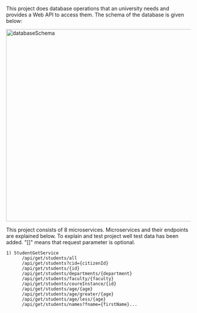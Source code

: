 This project does database operations that an university needs and provides a Web API to access them. The schema of the database is given below:

<img width="524" alt="databaseSchema" src="https://github.com/user-attachments/assets/8911874b-b334-47d7-861f-5d79dd83d55c" />

This project consists of 8 microservices. Microservices and their endpoints are explained below. To explain and test project well test data has been added. "[]" means that request parameter is optional.

```
1) StudentGetService
      /api/get/students/all
      /api/get/students?cid={citizenId}
      /api/get/students/{id}
      /api/get/students/departments/{department}
      /api/get/students/faculty/{faculty}
      /api/get/students/coureInstance/{id}
      /api/get/students/age/{age}
      /api/get/students/age/greater/{age}
      /api/get/students/age/less/{age}
      /api/get/students/names?fname={firstName}...
```
